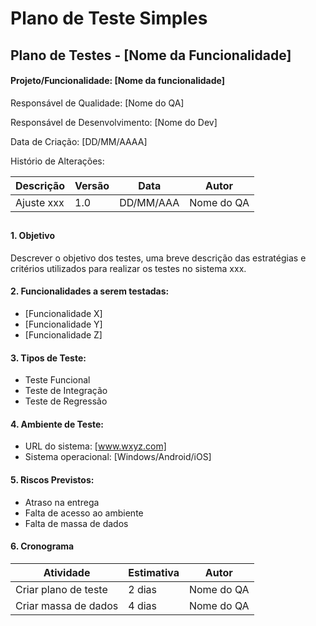 # Plano de Teste Simples

## Plano de Testes - [Nome da Funcionalidade]

#### Projeto/Funcionalidade: [Nome da funcionalidade]

Responsável de Qualidade: [Nome do QA]

Responsável de Desenvolvimento: [Nome do Dev]

Data de Criação: [DD/MM/AAAA]

Histório de Alterações:

| Descrição  | Versão | Data      | Autor      |
| ---------  | ------ | ----------| ---------- |
| Ajuste xxx | 1.0    | DD/MM/AAA | Nome do QA |

##

#### 1. Objetivo
Descrever o objetivo dos testes, uma breve descrição das estratégias e critérios utilizados para realizar os testes no sistema xxx. 

#### 2. Funcionalidades a serem testadas:
* [Funcionalidade X]
* [Funcionalidade Y]
* [Funcionalidade Z]

#### 3. Tipos de Teste: 
* Teste Funcional
* Teste de Integração
* Teste de Regressão

#### 4. Ambiente de Teste:
* URL do sistema: [www.wxyz.com]
* Sistema operacional: [Windows/Android/iOS]

#### 5. Riscos Previstos:
* Atraso na entrega
* Falta de acesso ao ambiente
* Falta de massa de dados

#### 6. Cronograma

| Atividade            | Estimativa | Autor      | 
| -------------------  | ---------- | ---------- |
| Criar plano de teste | 2 dias     | Nome do QA | 
| Criar massa de dados | 4 dias     | Nome do QA | 

